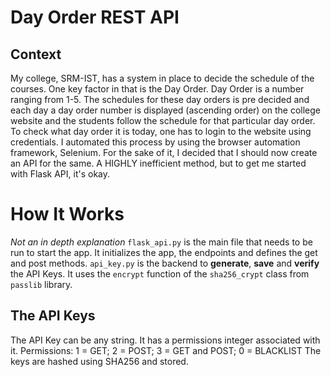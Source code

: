 # Day Order REST API
## Context
My college, SRM-IST, has a system in place to decide the schedule of the courses. One key factor in that is the Day Order. Day Order is a number ranging from 1-5. The schedules for these day orders is pre decided and each day a day order number is displayed (ascending order) on the college website and the students follow the schedule for that particular day order. To check what day order it is today, one has to login to the website using credentials. I automated this process by using the browser automation framework, Selenium. For the sake of it, I decided that I should now create an API for the same. A HIGHLY inefficient method, but to get me started with Flask API, it's okay.

# How It Works
_Not an in depth explanation_
`flask_api.py` is the main file that needs to be run to start the app. It initializes the app, the endpoints and defines the get and post methods.
`api_key.py` is the backend to **generate**, **save** and **verify** the API Keys. It uses the `encrypt` function of the `sha256_crypt` class from `passlib` library.
## The API Keys
The API Key can be any string. It has a permissions integer associated with it. Permissions: 1 = GET; 2 = POST; 3 = GET and POST; 0 = BLACKLIST
The keys are hashed using SHA256 and stored.